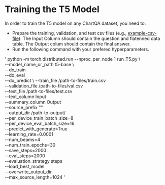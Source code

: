
# Training the T5 Model

In order to train the T5 model on any ChartQA dataset, you need to: 
* Prepare the training, validation, and test csv files (e.g., [example-csv-file](https://github.com/vis-nlp/ChartQA/blob/main/Figures%20and%20Examples/T5%20and%20VL-T5%20Input%20File%20Examples.csv)). The Input Column should contain the question and flatenned data table. The Output colum should contain the final answer. 
* Run the following command with your prefered hyperparameters.

'
python -m torch.distributed.run --nproc_per_node 1 run_T5.py \   
--model_name_or_path t5-base \   
--do_train \
--do_eval \
--do_predict \ 
--train_file /path-to-files/train.csv \
--validation_file /path-to-files/val.csv \
--test_file /path-to-files/test.csv \
--text_column Input \
--summary_column Output \
--source_prefix "" \
--output_dir /path-to-output/ \
--per_device_train_batch_size=8 \
--per_device_eval_batch_size=16 \
--predict_with_generate=True \
--learning_rate=0.0001 \
--num_beams=4 \
--num_train_epochs=30 \
--save_steps=2000 \
--eval_steps=2000 \
--evaluation_strategy steps \
--load_best_model \
--overwrite_output_dir \
--max_source_length=1024
'
